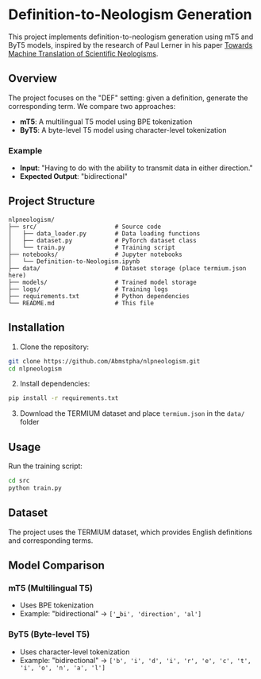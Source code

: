 # Definition-to-Neologism Generation

This project implements definition-to-neologism generation using mT5 and ByT5 models, inspired by the research of Paul Lerner in his paper [Towards Machine Translation of Scientific Neologisms](https://aclanthology.org/2024.jeptalnrecital-taln.17/).

## Overview

The project focuses on the "DEF" setting: given a definition, generate the corresponding term. We compare two approaches:
- **mT5**: A multilingual T5 model using BPE tokenization
- **ByT5**: A byte-level T5 model using character-level tokenization

### Example
- **Input**: "Having to do with the ability to transmit data in either direction."
- **Expected Output**: "bidirectional"

## Project Structure

```
nlpneologism/
├── src/                      # Source code
│   ├── data_loader.py        # Data loading functions
│   ├── dataset.py            # PyTorch dataset class
│   └── train.py              # Training script
├── notebooks/                # Jupyter notebooks
│   └── Definition-to-Neologism.ipynb
├── data/                     # Dataset storage (place termium.json here)
├── models/                   # Trained model storage
├── logs/                     # Training logs
├── requirements.txt          # Python dependencies
└── README.md                 # This file
```

## Installation

1. Clone the repository:
```bash
git clone https://github.com/Abmstpha/nlpneologism.git
cd nlpneologism
```

2. Install dependencies:
```bash
pip install -r requirements.txt
```

3. Download the TERMIUM dataset and place `termium.json` in the `data/` folder

## Usage

Run the training script:
```bash
cd src
python train.py
```

## Dataset

The project uses the TERMIUM dataset, which provides English definitions and corresponding terms.

## Model Comparison

### mT5 (Multilingual T5)
- Uses BPE tokenization
- Example: "bidirectional" → `['▁bi', 'direction', 'al']`

### ByT5 (Byte-level T5)  
- Uses character-level tokenization
- Example: "bidirectional" → `['b', 'i', 'd', 'i', 'r', 'e', 'c', 't', 'i', 'o', 'n', 'a', 'l']`
